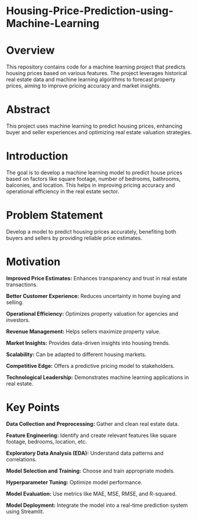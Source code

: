 # Housing-Price-Prediction-using-Machine-Learning
# Overview
This repository contains code for a machine learning project that predicts housing prices based on various features. The project leverages historical real estate data and machine learning algorithms to forecast property prices, aiming to improve pricing accuracy and market insights.

# Abstract
This project uses machine learning to predict housing prices, enhancing buyer and seller experiences and optimizing real estate valuation strategies.

# Introduction
The goal is to develop a machine learning model to predict house prices based on factors like square footage, number of bedrooms, bathrooms, balconies, and location. This helps in improving pricing accuracy and operational efficiency in the real estate sector.

# Problem Statement
Develop a model to predict housing prices accurately, benefiting both buyers and sellers by providing reliable price estimates.

# Motivation
**Improved Price Estimates:** Enhances transparency and trust in real estate transactions.

**Better Customer Experience:** Reduces uncertainty in home buying and selling.

**Operational Efficiency:** Optimizes property valuation for agencies and investors.

**Revenue Management:** Helps sellers maximize property value.

**Market Insights:** Provides data-driven insights into housing trends.

**Scalability:** Can be adapted to different housing markets.

**Competitive Edge:** Offers a predictive pricing model to stakeholders.

**Technological Leadership:** Demonstrates machine learning applications in real estate.

# Key Points
**Data Collection and Preprocessing:** Gather and clean real estate data.

**Feature Engineering:** Identify and create relevant features like square footage, bedrooms, location, etc.

**Exploratory Data Analysis (EDA):** Understand data patterns and correlations.

**Model Selection and Training:** Choose and train appropriate models.

**Hyperparameter Tuning:** Optimize model performance.

**Model Evaluation:** Use metrics like MAE, MSE, RMSE, and R-squared.

**Model Deployment:** Integrate the model into a real-time prediction system using Streamlit.
